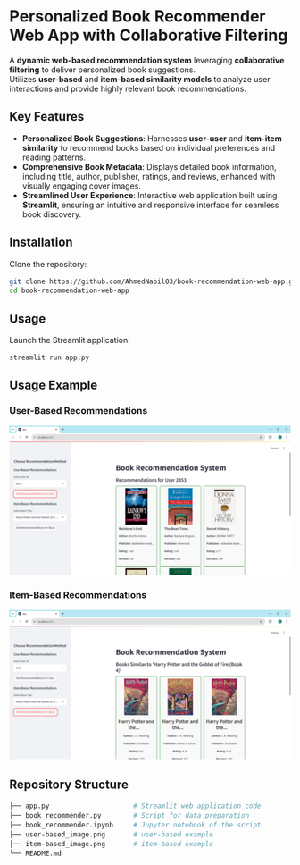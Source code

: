 # **Personalized Book Recommender Web App with Collaborative Filtering**  

A **dynamic web-based recommendation system** leveraging **collaborative filtering** to deliver personalized book suggestions.  
Utilizes **user-based** and **item-based similarity models** to analyze user interactions and provide highly relevant book recommendations.


## **Key Features**  
- **Personalized Book Suggestions**: Harnesses **user-user** and **item-item similarity** to recommend books based on individual preferences and reading patterns.
- **Comprehensive Book Metadata**: Displays detailed book information, including title, author, publisher, ratings, and reviews, enhanced with visually engaging cover images.
- **Streamlined User Experience**: Interactive web application built using **Streamlit**, ensuring an intuitive and responsive interface for seamless book discovery.


## **Installation**

Clone the repository:
  ```bash
  git clone https://github.com/AhmedNabil03/book-recommendation-web-app.git
  cd book-recommendation-web-app
  ```

## **Usage**

Launch the Streamlit application:
  ```bash
  streamlit run app.py
  ```

## **Usage Example**

### **User-Based Recommendations**
![User-Based Example](user-based_image.png)

### **Item-Based Recommendations**
![Item-Based Example](item-based_image.png)


## **Repository Structure**
```bash
├── app.py                     # Streamlit web application code
├── book_recommender.py        # Script for data preparation
├── book_recommender.ipynb     # Jupyter notebook of the script
├── user-based_image.png       # user-based example
├── item-based_image.png       # item-based example
└── README.md            
```

